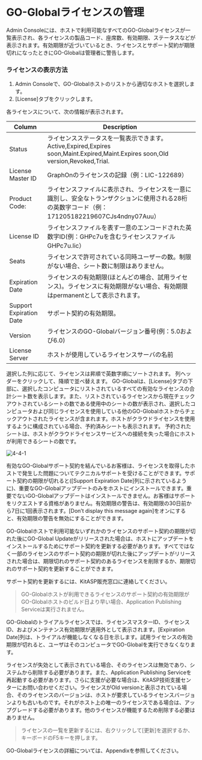 # GO-Globalライセンスの管理

Admin Consoleには、ホストで利用可能なすべてのGO-Globalライセンスが一覧表示され、各ライセンスの製品コード、座席数、有効期限、ステータスなどが表示されます。有効期限が近づいているとき、ライセンスとサポート契約が期限切れになったときにGO-Globalは管理者に警告します。

### ライセンスの表示方法

1. Admin Consoleで、GO-Globalホストのリストから適切なホストを選択します。
2. [License]タブをクリックします。

各ライセンスについて、次の情報が表示されます。

| Column                 | Description                                                                                                                                                            |
|------------------------|------------------------------------------------------------------------------------------------------------------------------------------------------------------------|
| Status                 | ライセンスステータスを一覧表示できます。Active,Expired,Expires soon,Maint.Expired,Maint.Expires soon,Old version,Revoked,Trial.                                  |
| License Master ID      | GraphOnのライセンスの記録（例：LIC-122689）                                                                                                                   |
| Product Code:          | ライセンスファイルに表示され、ライセンスを一意に識別し、安全なトランザクションに使用される28桁の英数字コード（例：171205182219607CJs4ndny07Auu） |
| License ID             | ライセンスファイルを表す一意のエンコードされた英数字ID(例：GHPc7uを含むライセンスファイルGHPc7u.lic）                                                             |
| Seats                  | ライセンスで許可されている同時ユーザーの数。制限がない場合、シート数に制限はありません。                                                              |
| Expiration Date        | ライセンスの有効期限(ほとんどの場合、試用ライセンス)。ライセンスに有効期限がない場合、有効期限はpermanentとして表示されます。         |
| Support Expiration Date| サポート契約の有効期限。                                                                                                                              |
| Version                | ライセンスのGO-Globalバージョン番号(例：5.0および6.0)                                                                                                           |
| License Server         | ホストが使用しているライセンスサーバの名前                                                                                                                |

選択した列に応じて、ライセンスは昇順で英数字順にソートされます。
列ヘッダーをクリックして、降順で並べ替えます。 GO-Globalは、[License]タブの下部に、選択したコンピュータにリストされているすべての有効なライセンスの合計シート数を表示します。また、リストされているライセンスから現在チェックアウトされているシートの数である使用中のシートの数が表示され、選択したコンピュータおよび同じライセンスを使用している他のGO-Globalホストからチェックアウトされたライセンスが含まれます。ホストがクラウドライセンスを使用するように構成されている場合、予約済みシートも表示されます。
予約されたシートは、ホストがクラウドライセンスサービスへの接続を失った場合にホストが利用できるシートの数です。

![4-4-1](/img/4-4-1.png) 

有効なGO-Globalサポート契約を結んでいるお客様は、ライセンスを取得したホストで発生した問題についてテクニカルサポートを受けることができます。サポート契約の期限が切れると([Support Expiration Date]列に示されているように)、重要なGO-Globalアップデートのみをホストにインストールできます。重要でないGO-Globalアップデートはインストールできません。お客様はサポートをリクエストする資格がありません。有効期限の警告は、有効期限の30日前から7日に1回表示されます。[Don’t display this message again]をオンにすると、有効期限の警告を無効にすることができます。

GO-Globalホストで利用可能ないずれかのライセンスのサポート契約の期限が切れた後にGO-Global Updateがリリースされた場合は、ホストにアップデートをインストールするためにサポート契約を更新する必要があります。すべてではなく一部のライセンスのサポート契約の期限が切れた後にアップデートがリリースされた場合は、期限切れのサポート契約のあるライセンスを削除するか、期限切れのサポート契約を更新することができます。

サポート契約を更新するには、KitASP販売窓口に連絡してください。

>GO-Globalホストが利用できるライセンスのサポート契約の有効期限がGO-Globalホストのビルド日より早い場合、Application Publishing Serviceは実行されません。

GO-Globalのトライアルライセンスでは、ライセンスマスターID、ライセンスID、およびメンテナンス有効期限が適用外として表示されます。[Expiration Date]列は、トライアルが機能しなくなる日を示します。試用ライセンスの有効期限が切れると、ユーザはそのコンピュータでGO-Globalを実行できなくなります。

ライセンスが失効として表示されている場合、そのライセンスは無効であり、システムから削除する必要があります。また、Application Publishing Serviceを再起動する必要があります。さらに支援が必要な場合は、KitASP技術支援センターにお問い合わせください。ライセンスがOld versionと表示されている場合、そのライセンスのバージョンは、ホストが要求しているライセンスバージョンよりも古いものです。それがホスト上の唯一のライセンスである場合は、アップグレードする必要があります。他のライセンスが機能するため削除する必要はありません。

>ライセンスの一覧を更新するには、右クリックして[更新]を選択するか、キーボードのF5キーを押します。

GO-Globalライセンスの詳細については、Appendixを参照してください。